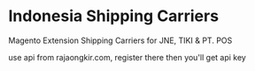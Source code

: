 # Indonesia Shipping Carriers
Magento Extension Shipping Carriers for JNE, TIKI &amp; PT. POS 

use api from rajaongkir.com, register there then you'll get api key
